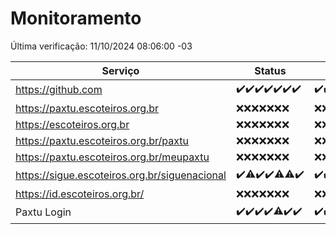 # Monitoramento

Última verificação: 11/10/2024 08:06:00 -03

|Serviço|Status|Últimas 24h|
|---|---|---|
|https://github.com|<span title="2024-10-04: OK=23">✔️</span><span title="2024-10-05: OK=23">✔️</span><span title="2024-10-06: OK=23">✔️</span><span title="2024-10-07: OK=23">✔️</span><span title="2024-10-08: OK=23">✔️</span><span title="2024-10-09: OK=23">✔️</span><span title="2024-10-10: OK=10">✔️</span>|<span title="10/10/2024 08:07:00 -03 : 200">✔️</span><span title="10/10/2024 09:15:00 -03 : 200">✔️</span><span title="10/10/2024 10:17:00 -03 : 200">✔️</span><span title="10/10/2024 11:07:00 -03 : 200">✔️</span><span title="10/10/2024 12:08:00 -03 : 200">✔️</span><span title="10/10/2024 13:09:00 -03 : 200">✔️</span><span title="10/10/2024 14:07:00 -03 : 200">✔️</span><span title="10/10/2024 15:10:00 -03 : 200">✔️</span><span title="10/10/2024 16:06:00 -03 : 200">✔️</span><span title="10/10/2024 17:09:00 -03 : 200">✔️</span><span title="10/10/2024 18:07:00 -03 : 200">✔️</span><span title="10/10/2024 19:09:00 -03 : 200">✔️</span><span title="10/10/2024 20:08:00 -03 : 200">✔️</span><span title="10/10/2024 21:39:00 -03 : 200">✔️</span><span title="10/10/2024 23:10:00 -03 : 200">✔️</span><span title="11/10/2024 00:13:00 -03 : 200">✔️</span><span title="11/10/2024 01:10:00 -03 : 200">✔️</span><span title="11/10/2024 02:08:00 -03 : 200">✔️</span><span title="11/10/2024 03:12:00 -03 : 200">✔️</span><span title="11/10/2024 04:08:00 -03 : 200">✔️</span><span title="11/10/2024 05:11:00 -03 : 200">✔️</span><span title="11/10/2024 06:09:00 -03 : 200">✔️</span><span title="11/10/2024 07:08:00 -03 : 200">✔️</span><span title="11/10/2024 08:06:00 -03 : 200">✔️</span>|
|https://paxtu.escoteiros.org.br|<span title="2024-10-04: Falhas=23">❌</span><span title="2024-10-05: Falhas=23">❌</span><span title="2024-10-06: Falhas=23">❌</span><span title="2024-10-07: Falhas=23">❌</span><span title="2024-10-08: Falhas=23">❌</span><span title="2024-10-09: Falhas=23">❌</span><span title="2024-10-10: Falhas=10">❌</span>|<span title="10/10/2024 08:07:00 -03 : 403">❌</span><span title="10/10/2024 09:15:00 -03 : 403">❌</span><span title="10/10/2024 10:17:00 -03 : 403">❌</span><span title="10/10/2024 11:07:00 -03 : 403">❌</span><span title="10/10/2024 12:08:00 -03 : 403">❌</span><span title="10/10/2024 13:09:00 -03 : 403">❌</span><span title="10/10/2024 14:07:00 -03 : 403">❌</span><span title="10/10/2024 15:10:00 -03 : 403">❌</span><span title="10/10/2024 16:06:00 -03 : 403">❌</span><span title="10/10/2024 17:09:00 -03 : 403">❌</span><span title="10/10/2024 18:07:00 -03 : 403">❌</span><span title="10/10/2024 19:09:00 -03 : 403">❌</span><span title="10/10/2024 20:08:00 -03 : 403">❌</span><span title="10/10/2024 21:39:00 -03 : 403">❌</span><span title="10/10/2024 23:10:00 -03 : 403">❌</span><span title="11/10/2024 00:13:00 -03 : 403">❌</span><span title="11/10/2024 01:10:00 -03 : 403">❌</span><span title="11/10/2024 02:08:00 -03 : 403">❌</span><span title="11/10/2024 03:12:00 -03 : 403">❌</span><span title="11/10/2024 04:08:00 -03 : 403">❌</span><span title="11/10/2024 05:11:00 -03 : 403">❌</span><span title="11/10/2024 06:09:00 -03 : 403">❌</span><span title="11/10/2024 07:08:00 -03 : 403">❌</span><span title="11/10/2024 08:06:00 -03 : 403">❌</span>|
|https://escoteiros.org.br|<span title="2024-10-04: Falhas=23">❌</span><span title="2024-10-05: Falhas=23">❌</span><span title="2024-10-06: Falhas=23">❌</span><span title="2024-10-07: Falhas=23">❌</span><span title="2024-10-08: Falhas=23">❌</span><span title="2024-10-09: Falhas=23">❌</span><span title="2024-10-10: Falhas=10">❌</span>|<span title="10/10/2024 08:07:00 -03 : 403">❌</span><span title="10/10/2024 09:15:00 -03 : 403">❌</span><span title="10/10/2024 10:17:00 -03 : 403">❌</span><span title="10/10/2024 11:07:00 -03 : 403">❌</span><span title="10/10/2024 12:08:00 -03 : 403">❌</span><span title="10/10/2024 13:09:00 -03 : 403">❌</span><span title="10/10/2024 14:07:00 -03 : 403">❌</span><span title="10/10/2024 15:10:00 -03 : 403">❌</span><span title="10/10/2024 16:06:00 -03 : 403">❌</span><span title="10/10/2024 17:09:00 -03 : 403">❌</span><span title="10/10/2024 18:07:00 -03 : 403">❌</span><span title="10/10/2024 19:09:00 -03 : 403">❌</span><span title="10/10/2024 20:08:00 -03 : 403">❌</span><span title="10/10/2024 21:39:00 -03 : 403">❌</span><span title="10/10/2024 23:10:00 -03 : 403">❌</span><span title="11/10/2024 00:13:00 -03 : 403">❌</span><span title="11/10/2024 01:10:00 -03 : 403">❌</span><span title="11/10/2024 02:08:00 -03 : 403">❌</span><span title="11/10/2024 03:12:00 -03 : 403">❌</span><span title="11/10/2024 04:08:00 -03 : 403">❌</span><span title="11/10/2024 05:11:00 -03 : 403">❌</span><span title="11/10/2024 06:09:00 -03 : 403">❌</span><span title="11/10/2024 07:08:00 -03 : 403">❌</span><span title="11/10/2024 08:06:00 -03 : 403">❌</span>|
|https://paxtu.escoteiros.org.br/paxtu|<span title="2024-10-04: Falhas=23">❌</span><span title="2024-10-05: Falhas=23">❌</span><span title="2024-10-06: Falhas=23">❌</span><span title="2024-10-07: Falhas=23">❌</span><span title="2024-10-08: Falhas=23">❌</span><span title="2024-10-09: Falhas=23">❌</span><span title="2024-10-10: Falhas=10">❌</span>|<span title="10/10/2024 08:07:00 -03 : 403">❌</span><span title="10/10/2024 09:15:00 -03 : 403">❌</span><span title="10/10/2024 10:17:00 -03 : 403">❌</span><span title="10/10/2024 11:07:00 -03 : 403">❌</span><span title="10/10/2024 12:08:00 -03 : 403">❌</span><span title="10/10/2024 13:09:00 -03 : 403">❌</span><span title="10/10/2024 14:08:00 -03 : 403">❌</span><span title="10/10/2024 15:10:00 -03 : 403">❌</span><span title="10/10/2024 16:06:00 -03 : 403">❌</span><span title="10/10/2024 17:09:00 -03 : 403">❌</span><span title="10/10/2024 18:07:00 -03 : 403">❌</span><span title="10/10/2024 19:09:00 -03 : 403">❌</span><span title="10/10/2024 20:08:00 -03 : 403">❌</span><span title="10/10/2024 21:39:00 -03 : 403">❌</span><span title="10/10/2024 23:10:00 -03 : 403">❌</span><span title="11/10/2024 00:13:00 -03 : 403">❌</span><span title="11/10/2024 01:10:00 -03 : 403">❌</span><span title="11/10/2024 02:08:00 -03 : 403">❌</span><span title="11/10/2024 03:12:00 -03 : 403">❌</span><span title="11/10/2024 04:08:00 -03 : 403">❌</span><span title="11/10/2024 05:11:00 -03 : 403">❌</span><span title="11/10/2024 06:09:00 -03 : 403">❌</span><span title="11/10/2024 07:08:00 -03 : 403">❌</span><span title="11/10/2024 08:06:00 -03 : 403">❌</span>|
|https://paxtu.escoteiros.org.br/meupaxtu|<span title="2024-10-04: Falhas=23">❌</span><span title="2024-10-05: Falhas=23">❌</span><span title="2024-10-06: Falhas=23">❌</span><span title="2024-10-07: Falhas=23">❌</span><span title="2024-10-08: Falhas=23">❌</span><span title="2024-10-09: Falhas=23">❌</span><span title="2024-10-10: Falhas=10">❌</span>|<span title="10/10/2024 08:07:00 -03 : 403">❌</span><span title="10/10/2024 09:15:00 -03 : 403">❌</span><span title="10/10/2024 10:17:00 -03 : 403">❌</span><span title="10/10/2024 11:07:00 -03 : 403">❌</span><span title="10/10/2024 12:08:00 -03 : 403">❌</span><span title="10/10/2024 13:09:00 -03 : 403">❌</span><span title="10/10/2024 14:08:00 -03 : 403">❌</span><span title="10/10/2024 15:10:00 -03 : 403">❌</span><span title="10/10/2024 16:06:00 -03 : 403">❌</span><span title="10/10/2024 17:09:00 -03 : 403">❌</span><span title="10/10/2024 18:07:00 -03 : 403">❌</span><span title="10/10/2024 19:09:00 -03 : 403">❌</span><span title="10/10/2024 20:08:00 -03 : 403">❌</span><span title="10/10/2024 21:39:00 -03 : 403">❌</span><span title="10/10/2024 23:10:00 -03 : 403">❌</span><span title="11/10/2024 00:13:00 -03 : 403">❌</span><span title="11/10/2024 01:10:00 -03 : 403">❌</span><span title="11/10/2024 02:08:00 -03 : 403">❌</span><span title="11/10/2024 03:12:00 -03 : 403">❌</span><span title="11/10/2024 04:08:00 -03 : 403">❌</span><span title="11/10/2024 05:11:00 -03 : 403">❌</span><span title="11/10/2024 06:09:00 -03 : 403">❌</span><span title="11/10/2024 07:08:00 -03 : 403">❌</span><span title="11/10/2024 08:06:00 -03 : 403">❌</span>|
|https://sigue.escoteiros.org.br/siguenacional|<span title="2024-10-04: OK=23">✔️</span><span title="2024-10-05: OK=22, Falhas=1">⚠️</span><span title="2024-10-06: OK=23">✔️</span><span title="2024-10-07: OK=23">✔️</span><span title="2024-10-08: OK=22, Falhas=1">⚠️</span><span title="2024-10-09: OK=22, Falhas=1">⚠️</span><span title="2024-10-10: OK=10">✔️</span>|<span title="10/10/2024 08:07:00 -03 : 200">✔️</span><span title="10/10/2024 09:15:00 -03 : 200">✔️</span><span title="10/10/2024 10:17:00 -03 : 200">✔️</span><span title="10/10/2024 11:07:00 -03 : 200">✔️</span><span title="10/10/2024 12:08:00 -03 : 200">✔️</span><span title="10/10/2024 13:09:00 -03 : 200">✔️</span><span title="10/10/2024 14:08:00 -03 : 200">✔️</span><span title="10/10/2024 15:10:00 -03 : 200">✔️</span><span title="10/10/2024 16:06:00 -03 : 200">✔️</span><span title="10/10/2024 17:09:00 -03 : 200">✔️</span><span title="10/10/2024 18:07:00 -03 : 200">✔️</span><span title="10/10/2024 19:09:00 -03 : 200">✔️</span><span title="10/10/2024 20:08:00 -03 : 200">✔️</span><span title="10/10/2024 21:39:00 -03 : 200">✔️</span><span title="10/10/2024 23:10:00 -03 : 200">✔️</span><span title="11/10/2024 00:13:00 -03 : 200">✔️</span><span title="11/10/2024 01:10:00 -03 : 200">✔️</span><span title="11/10/2024 02:08:00 -03 : 0">❌</span><span title="11/10/2024 03:12:00 -03 : 200">✔️</span><span title="11/10/2024 04:08:00 -03 : 200">✔️</span><span title="11/10/2024 05:11:00 -03 : 200">✔️</span><span title="11/10/2024 06:09:00 -03 : 200">✔️</span><span title="11/10/2024 07:08:00 -03 : 200">✔️</span><span title="11/10/2024 08:06:00 -03 : 200">✔️</span>|
|https://id.escoteiros.org.br/|<span title="2024-10-04: Falhas=23">❌</span><span title="2024-10-05: Falhas=23">❌</span><span title="2024-10-06: Falhas=23">❌</span><span title="2024-10-07: Falhas=23">❌</span><span title="2024-10-08: Falhas=23">❌</span><span title="2024-10-09: Falhas=23">❌</span><span title="2024-10-10: Falhas=10">❌</span>|<span title="10/10/2024 08:07:00 -03 : 403">❌</span><span title="10/10/2024 09:15:00 -03 : 403">❌</span><span title="10/10/2024 10:17:00 -03 : 403">❌</span><span title="10/10/2024 11:07:00 -03 : 403">❌</span><span title="10/10/2024 12:08:00 -03 : 403">❌</span><span title="10/10/2024 13:09:00 -03 : 403">❌</span><span title="10/10/2024 14:08:00 -03 : 403">❌</span><span title="10/10/2024 15:10:00 -03 : 403">❌</span><span title="10/10/2024 16:06:00 -03 : 403">❌</span><span title="10/10/2024 17:09:00 -03 : 403">❌</span><span title="10/10/2024 18:07:00 -03 : 403">❌</span><span title="10/10/2024 19:09:00 -03 : 403">❌</span><span title="10/10/2024 20:08:00 -03 : 403">❌</span><span title="10/10/2024 21:39:00 -03 : 403">❌</span><span title="10/10/2024 23:10:00 -03 : 403">❌</span><span title="11/10/2024 00:13:00 -03 : 403">❌</span><span title="11/10/2024 01:10:00 -03 : 403">❌</span><span title="11/10/2024 02:08:00 -03 : 403">❌</span><span title="11/10/2024 03:12:00 -03 : 403">❌</span><span title="11/10/2024 04:08:00 -03 : 403">❌</span><span title="11/10/2024 05:11:00 -03 : 403">❌</span><span title="11/10/2024 06:09:00 -03 : 403">❌</span><span title="11/10/2024 07:08:00 -03 : 403">❌</span><span title="11/10/2024 08:06:00 -03 : 403">❌</span>|
|Paxtu Login|<span title="2024-10-04: OK=23">✔️</span><span title="2024-10-05: OK=23">✔️</span><span title="2024-10-06: OK=23">✔️</span><span title="2024-10-07: OK=23">✔️</span><span title="2024-10-08: OK=22, Falhas=1">⚠️</span><span title="2024-10-09: OK=23">✔️</span><span title="2024-10-10: OK=10">✔️</span>|<span title="10/10/2024 08:07:00 -03 : 200">✔️</span><span title="10/10/2024 09:15:00 -03 : 200">✔️</span><span title="10/10/2024 10:17:00 -03 : 200">✔️</span><span title="10/10/2024 11:07:00 -03 : 200">✔️</span><span title="10/10/2024 12:08:00 -03 : 200">✔️</span><span title="10/10/2024 13:09:00 -03 : 200">✔️</span><span title="10/10/2024 14:08:00 -03 : 200">✔️</span><span title="10/10/2024 15:10:00 -03 : 200">✔️</span><span title="10/10/2024 16:06:00 -03 : 200">✔️</span><span title="10/10/2024 17:09:00 -03 : 200">✔️</span><span title="10/10/2024 18:07:00 -03 : 200">✔️</span><span title="10/10/2024 19:09:00 -03 : 200">✔️</span><span title="10/10/2024 20:08:00 -03 : 200">✔️</span><span title="10/10/2024 21:39:00 -03 : 200">✔️</span><span title="10/10/2024 23:10:00 -03 : 200">✔️</span><span title="11/10/2024 00:13:00 -03 : 200">✔️</span><span title="11/10/2024 01:10:00 -03 : 200">✔️</span><span title="11/10/2024 02:08:00 -03 : 200">✔️</span><span title="11/10/2024 03:12:00 -03 : 200">✔️</span><span title="11/10/2024 04:08:00 -03 : 200">✔️</span><span title="11/10/2024 05:11:00 -03 : 200">✔️</span><span title="11/10/2024 06:09:00 -03 : 200">✔️</span><span title="11/10/2024 07:08:00 -03 : 200">✔️</span><span title="11/10/2024 08:06:00 -03 : 200">✔️</span>|

